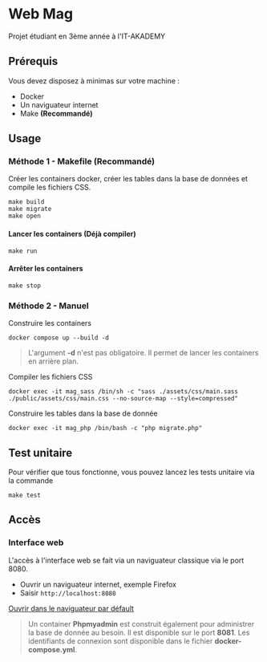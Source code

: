 # Web Mag

Projet étudiant en 3ème année à l'IT-AKADEMY

## Prérequis

Vous devez disposez à minimas sur votre machine :
- Docker
- Un naviguateur internet
- Make **(Recommandé)**

## Usage

### Méthode 1 - Makefile (Recommandé)

Créer les containers docker, créer les tables dans la base de données et compile les fichiers CSS.

```shell
make build
make migrate
make open
```

#### Lancer les containers (Déjà compiler)

```shell
make run
```

#### Arrêter les containers

```shell
make stop
```

### Méthode 2 - Manuel

Construire les containers

```shell
docker compose up --build -d
```

> L'argument **-d** n'est pas obligatoire. Il permet de lancer les containers en arrière plan.

Compiler les fichiers CSS

```shell
docker exec -it mag_sass /bin/sh -c "sass ./assets/css/main.sass ./public/assets/css/main.css --no-source-map --style=compressed"
```

Construire les tables dans la base de donnée

```shell
docker exec -it mag_php /bin/bash -c "php migrate.php"
```

## Test unitaire

Pour vérifier que tous fonctionne, vous pouvez lancez les tests unitaire via la commande 

```shell
make test
```

## Accès

### Interface web

L'accès à l'interface web se fait via un naviguateur classique via le port 8080.

- Ouvrir un naviguateur internet, exemple Firefox
- Saisir `http://localhost:8080`

[Ouvrir dans le naviguateur par défault](http://localhost:8080)

> Un container **Phpmyadmin** est construit également pour administrer la base de donnée au besoin. Il est disponible sur le port **8081**. Les identifiants de connexion sont disponible dans le fichier **docker-compose.yml**.